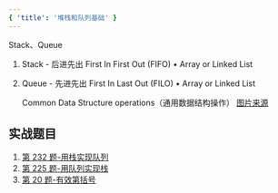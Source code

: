 ```yaml
---
{ 'title': '堆栈和队列基础' }
---
```


Stack、Queue

1. Stack - 后进先出 First In First Out (FIFO) • Array or Linked List
2. Queue - 先进先出 First In Last Out (FILO) • Array or Linked List

   Common Data Structure operations（通用数据结构操作）
   [图片来源](https://www.bigocheatsheet.com)

## 实战题目

1. [第 232 题-用栈实现队列](https://leetcode.com/problems/implement-queue-using-stacks/solution/)
2. [第 225 题-用队列实现栈](https://leetcode.com/problems/implement-stack-using-queues/description/)
3. [第 20 题-有效第括号](https://leetcode.com/problems/valid-parentheses/description/)
